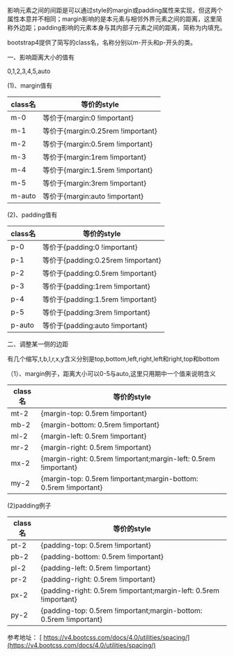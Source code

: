 影响元素之间的间距是可以通过style的margin或padding属性来实现，但这两个属性本意并不相同；margin影响的是本元素与相邻外界元素之间的距离，这里简称外边距；padding影响的元素本身与其内部子元素之间的距离，简称为内填充。

bootstrap4提供了简写的class名，名称分别以m-开头和p-开头的类。

一、影响距离大小的值有

0,1,2,3,4,5,auto

(1)、margin值有

| class名 | 等价的style                       |
| ------- | --------------------------------- |
| m-0     | 等价于{margin:0 !important}       |
| m-1     | 等价于{margin:0.25rem !important} |
| m-2     | 等价于{margin:0.5rem !important}  |
| m-3     | 等价于{margin:1rem !important}    |
| m-4     | 等价于{margin:1.5rem !important}  |
| m-5     | 等价于{margin:3rem !important}    |
| m-auto  | 等价于{margin:auto !important}    |

(2)、padding值有

 

| class名 | 等价的style                        |
| ------- | ---------------------------------- |
| p-0     | 等价于{padding:0 !important}       |
| p-1     | 等价于{padding:0.25rem !important} |
| p-2     | 等价于{padding:0.5rem !important}  |
| p-3     | 等价于{padding:1rem !important}    |
| p-4     | 等价于{padding:1.5rem !important}  |
| p-5     | 等价于{padding:3rem !important}    |
| p-auto  | 等价于{padding:auto !important}    |

二、调整某一侧的边距

有几个缩写,t,b,l,r,x,y含义分别是top,bottom,left,right,left和right,top和bottom

（1）、margin例子，距离大小可以0-5与auto,这里只用期中一个值来说明含义

 

| class名 | 等价的style                                                  |
| ------- | ------------------------------------------------------------ |
| mt-2    | {margin-top: 0.5rem !important}                              |
| mb-2    | {margin-bottom: 0.5rem !important}                           |
| ml-2    | {margin-left: 0.5rem !important}                             |
| mr-2    | {margin-right: 0.5rem !important}                            |
| mx-2    | {margin-right: 0.5rem !important;margin-left: 0.5rem !important} |
| my-2    | {margin-top: 0.5rem !important;margin-bottom: 0.5rem !important} |

(2)padding例子

| class名 | 等价的style                                                  |
| ------- | ------------------------------------------------------------ |
| pt-2    | {padding-top: 0.5rem !important}                             |
| pb-2    | {padding-bottom: 0.5rem !important}                          |
| pl-2    | {padding-left: 0.5rem !important}                            |
| pr-2    | {padding-right: 0.5rem !important}                           |
| px-2    | {padding-right: 0.5rem !important;margin-left: 0.5rem !important} |
| py-2    | {padding-top: 0.5rem !important;margin-bottom: 0.5rem !important} |

 

参考地址：  [ https://v4.bootcss.com/docs/4.0/utilities/spacing/](https://v4.bootcss.com/docs/4.0/utilities/spacing/)